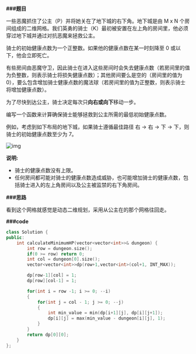 **###题目**

一些恶魔抓住了公主（P）并将她关在了地下城的右下角。地下城是由 M x N 个房间组成的二维网格。我们英勇的骑士（K）最初被安置在左上角的房间里，他必须穿过地下城并通过对抗恶魔来拯救公主。

骑士的初始健康点数为一个正整数。如果他的健康点数在某一时刻降至 0 或以下，他会立即死亡。

有些房间由恶魔守卫，因此骑士在进入这些房间时会失去健康点数（若房间里的值为负整数，则表示骑士将损失健康点数）；其他房间要么是空的（房间里的值为 0），要么包含增加骑士健康点数的魔法球（若房间里的值为正整数，则表示骑士将增加健康点数）。

为了尽快到达公主，骑士决定每次只**向右或向下**移动一步。

编写一个函数来计算确保骑士能够拯救到公主所需的最低初始健康点数。

例如，考虑到如下布局的地下城，如果骑士遵循最佳路径 右 -> 右 -> 下 -> 下，则骑士的初始健康点数至少为 7。

![img](https://pic2.zhimg.com/80/v2-6b317d649e1dc8276872d312940643b5_720w.png)

**说明:**

- 骑士的健康点数没有上限。
- 任何房间都可能对骑士的健康点数造成威胁，也可能增加骑士的健康点数，包括骑士进入的左上角房间以及公主被监禁的右下角房间。

**###思路**

看到这个网格就感觉是动态二维规划，采用从公主在的那个网格往回走。

**###code**

```cpp
class Solution {
public:
    int calculateMinimumHP(vector<vector<int>>& dungeon) {
        int row = dungeon.size();
        if(0 >= row) return 0;
        int col = dungeon[0].size();
        vector<vector<int>>dp(row+1,vector<int>(col+1, INT_MAX));

        dp[row-1][col] = 1;
        dp[row][col-1] = 1;

        for(int i = row -1; i >= 0; --i)
        {
            for(int j = col - 1; j >= 0; --j)
            {
                int min_value = min(dp[i+1][j], dp[i][j+1]);
                dp[i][j] = max(min_value - dungeon[i][j], 1);
            }
        }
        return dp[0][0];
    }
};
```
